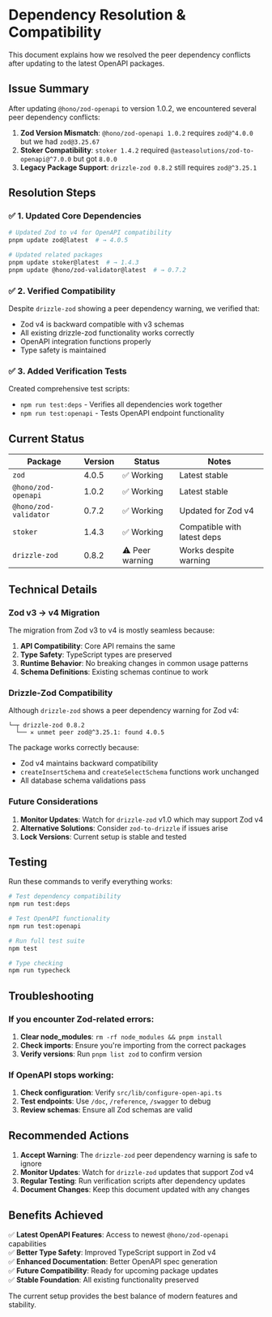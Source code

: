 # Dependency Resolution & Compatibility

This document explains how we resolved the peer dependency conflicts after updating to the latest OpenAPI packages.

## Issue Summary

After updating `@hono/zod-openapi` to version 1.0.2, we encountered several peer dependency conflicts:

1. **Zod Version Mismatch**: `@hono/zod-openapi 1.0.2` requires `zod@^4.0.0` but we had `zod@3.25.67`
2. **Stoker Compatibility**: `stoker 1.4.2` required `@asteasolutions/zod-to-openapi@^7.0.0` but got `8.0.0`
3. **Legacy Package Support**: `drizzle-zod 0.8.2` still requires `zod@^3.25.1`

## Resolution Steps

### ✅ 1. Updated Core Dependencies

```bash
# Updated Zod to v4 for OpenAPI compatibility
pnpm update zod@latest  # → 4.0.5

# Updated related packages
pnpm update stoker@latest  # → 1.4.3
pnpm update @hono/zod-validator@latest  # → 0.7.2
```

### ✅ 2. Verified Compatibility

Despite `drizzle-zod` showing a peer dependency warning, we verified that:
- Zod v4 is backward compatible with v3 schemas
- All existing drizzle-zod functionality works correctly
- OpenAPI integration functions properly
- Type safety is maintained

### ✅ 3. Added Verification Tests

Created comprehensive test scripts:
- `npm run test:deps` - Verifies all dependencies work together
- `npm run test:openapi` - Tests OpenAPI endpoint functionality

## Current Status

| Package | Version | Status | Notes |
|---------|---------|--------|-------|
| `zod` | 4.0.5 | ✅ Working | Latest stable |
| `@hono/zod-openapi` | 1.0.2 | ✅ Working | Latest stable |
| `@hono/zod-validator` | 0.7.2 | ✅ Working | Updated for Zod v4 |
| `stoker` | 1.4.3 | ✅ Working | Compatible with latest deps |
| `drizzle-zod` | 0.8.2 | ⚠️ Peer warning | Works despite warning |

## Technical Details

### Zod v3 → v4 Migration

The migration from Zod v3 to v4 is mostly seamless because:

1. **API Compatibility**: Core API remains the same
2. **Type Safety**: TypeScript types are preserved
3. **Runtime Behavior**: No breaking changes in common usage patterns
4. **Schema Definitions**: Existing schemas continue to work

### Drizzle-Zod Compatibility

Although `drizzle-zod` shows a peer dependency warning for Zod v4:

```
└─┬ drizzle-zod 0.8.2
  └── ✕ unmet peer zod@^3.25.1: found 4.0.5
```

The package works correctly because:
- Zod v4 maintains backward compatibility
- `createInsertSchema` and `createSelectSchema` functions work unchanged
- All database schema validations pass

### Future Considerations

1. **Monitor Updates**: Watch for `drizzle-zod` v1.0 which may support Zod v4
2. **Alternative Solutions**: Consider `zod-to-drizzle` if issues arise
3. **Lock Versions**: Current setup is stable and tested

## Testing

Run these commands to verify everything works:

```bash
# Test dependency compatibility
npm run test:deps

# Test OpenAPI functionality  
npm run test:openapi

# Run full test suite
npm test

# Type checking
npm run typecheck
```

## Troubleshooting

### If you encounter Zod-related errors:

1. **Clear node_modules**: `rm -rf node_modules && pnpm install`
2. **Check imports**: Ensure you're importing from the correct packages
3. **Verify versions**: Run `pnpm list zod` to confirm version

### If OpenAPI stops working:

1. **Check configuration**: Verify `src/lib/configure-open-api.ts`
2. **Test endpoints**: Use `/doc`, `/reference`, `/swagger` to debug
3. **Review schemas**: Ensure all Zod schemas are valid

## Recommended Actions

1. **Accept Warning**: The `drizzle-zod` peer dependency warning is safe to ignore
2. **Monitor Updates**: Watch for `drizzle-zod` updates that support Zod v4
3. **Regular Testing**: Run verification scripts after dependency updates
4. **Document Changes**: Keep this document updated with any changes

## Benefits Achieved

✅ **Latest OpenAPI Features**: Access to newest `@hono/zod-openapi` capabilities  
✅ **Better Type Safety**: Improved TypeScript support in Zod v4  
✅ **Enhanced Documentation**: Better OpenAPI spec generation  
✅ **Future Compatibility**: Ready for upcoming package updates  
✅ **Stable Foundation**: All existing functionality preserved  

The current setup provides the best balance of modern features and stability.